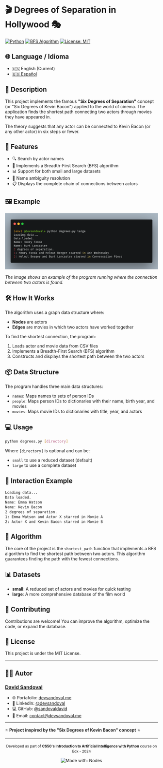 # 🎬 Degrees of Separation in Hollywood 🎭

[![Python](https://img.shields.io/badge/Python-3.6+-blue.svg)](https://www.python.org/)
[![BFS Algorithm](https://img.shields.io/badge/Algorithm-BFS-green.svg)](https://en.wikipedia.org/wiki/Breadth-first_search)
[![License: MIT](https://img.shields.io/badge/License-MIT-yellow.svg)](https://opensource.org/licenses/MIT)

## 🌐 Language / Idioma

-   🇺🇸 English (Current)
-   [🇪🇸 Español](README.es.md)

## 📝 Description

This project implements the famous **"Six Degrees of Separation"** concept (or "Six Degrees of Kevin Bacon") applied to the world of cinema. The application finds the shortest path connecting two actors through movies they have appeared in.

The theory suggests that any actor can be connected to Kevin Bacon (or any other actor) in six steps or fewer.

## 🚀 Features

-   🔍 Search by actor names
-   🧮 Implements a Breadth-First Search (BFS) algorithm
-   📊 Support for both small and large datasets
-   🎯 Name ambiguity resolution
-   📋 Displays the complete chain of connections between actors

## 🖼️ Example

![Execution example](images/console-example-01.png)

_The image shows an example of the program running where the connection between two actors is found._

## 🛠️ How It Works

The algorithm uses a graph data structure where:

-   **Nodes** are actors
-   **Edges** are movies in which two actors have worked together

To find the shortest connection, the program:

1. Loads actor and movie data from CSV files
2. Implements a Breadth-First Search (BFS) algorithm
3. Constructs and displays the shortest path between the two actors

## 📦 Data Structure

The program handles three main data structures:

-   `names`: Maps names to sets of person IDs
-   `people`: Maps person IDs to dictionaries with their name, birth year, and movies
-   `movies`: Maps movie IDs to dictionaries with title, year, and actors

## 💻 Usage

```bash
python degrees.py [directory]
```

Where `[directory]` is optional and can be:

-   `small` to use a reduced dataset (default)
-   `large` to use a complete dataset

## 🧩 Interaction Example

```
Loading data...
Data loaded.
Name: Emma Watson
Name: Kevin Bacon
2 degrees of separation.
1: Emma Watson and Actor X starred in Movie A
2: Actor X and Kevin Bacon starred in Movie B
```

## 🧠 Algorithm

The core of the project is the `shortest_path` function that implements a BFS algorithm to find the shortest path between two actors. This algorithm guarantees finding the path with the fewest connections.

## 📊 Datasets

-   **small**: A reduced set of actors and movies for quick testing
-   **large**: A more comprehensive database of the film world

## 🤝 Contributing

Contributions are welcome! You can improve the algorithm, optimize the code, or expand the database.

## 📜 License

This project is under the MIT License.

---
## 👨‍💻 Autor

### [David Sandoval](https://github.com/sandovaldavid)

-   🌐 Portafolio: [devsandoval.me](https://devsandoval.me)
-   💼 LinkedIn: [@devsandoval](https://linkedin.com/in/devsandoval)
-   💻 GitHub: [@sandovaldavid](https://github.com/sandovaldavid)
-   📧 Email: [contact@devsandoval.me](mailto:contact@devsandoval.me)
---

⭐ **Project inspired by the "Six Degrees of Kevin Bacon" concept** ⭐

---

<div align="center">
  <p>
    <small>Developed as part of <span style="font-weight: bold;">CS50's Introduction to Artificial Intelligence with Python</span> course on Edx - 2024</small>
  </p>
  <img src="https://img.shields.io/badge/Made%20with-Grid%20CSS-1572B6" alt="Made with: Nodes">
</div>

